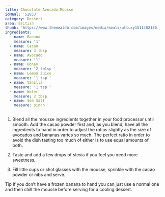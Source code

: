```yaml
---
title: Chocolate Avocado Mousse
idMeal: '52853'
category: Dessert
area: British
thumb: 'https://www.themealdb.com/images/media/meals/uttuxy1511382180.jpg'
ingredients:
  - name: Banana
    measure: '1'
  - name: Cacao
    measure: 3 tbsp
  - name: Avocado
    measure: '1'
  - name: Honey
    measure: '2 tblsp '
  - name: Lemon Juice
    measure: '1 tsp '
  - name: Vanilla
    measure: '1 tsp '
  - name: Water
    measure: 2 tbsp
  - name: Sea Salt
    measure: pinch
---
```

1. Blend all the mousse ingredients together in your food processor until smooth. Add the cacao powder first and, as you blend, have all the ingredients to hand in order to adjust the ratios slightly as the size of avocados and bananas varies so much. The perfect ratio in order to avoid the dish tasting too much of either is to use equal amounts of both.

2. Taste and add a few drops of stevia if you feel you need more sweetness.

3. Fill little cups or shot glasses with the mousse, sprinkle with the cacao powder or nibs and serve.

Tip If you don’t have a frozen banana to hand you can just use a normal one and then chill the mousse before serving for a cooling dessert.
